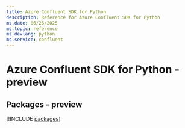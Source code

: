 ```yaml
---
title: Azure Confluent SDK for Python
description: Reference for Azure Confluent SDK for Python
ms.date: 06/26/2025
ms.topic: reference
ms.devlang: python
ms.service: confluent
---
```

# Azure Confluent SDK for Python - preview
## Packages - preview
[!INCLUDE [packages](confluent-index.md)]